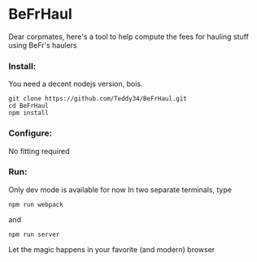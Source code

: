 # BeFrHaul
Dear corpmates, here's a tool to help compute the fees for hauling stuff using BeFr's haulers

### Install:

You need a decent nodejs version, bois.

```
git clone https://github.com/Teddy34/BeFrHaul.git
cd BeFrHaul
npm install
```

### Configure:

No fitting required

### Run:
Only dev mode is available for now
In two separate terminals, type
```
npm run webpack
```
and
```
npm run server
```

Let the magic happens in your favorite (and modern) browser

